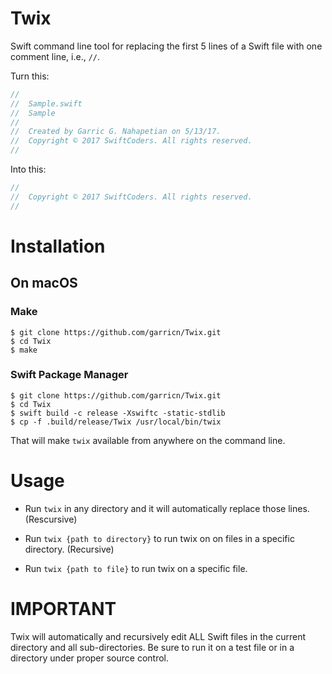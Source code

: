 # Twix
Swift command line tool for replacing the first 5 lines of a Swift file with one comment line, i.e., `//`.

Turn this:

```swift
//
//  Sample.swift
//  Sample
//
//  Created by Garric G. Nahapetian on 5/13/17.
//  Copyright © 2017 SwiftCoders. All rights reserved.
//

```

Into this:

```swift
//
//  Copyright © 2017 SwiftCoders. All rights reserved.
//
````
# Installation

## On macOS

### Make

```
$ git clone https://github.com/garricn/Twix.git
$ cd Twix
$ make
```

### Swift Package Manager

```
$ git clone https://github.com/garricn/Twix.git
$ cd Twix
$ swift build -c release -Xswiftc -static-stdlib
$ cp -f .build/release/Twix /usr/local/bin/twix
```

That will make `twix` available from anywhere on the command line.

# Usage

- Run `twix` in any directory and it will automatically replace those lines. (Rescursive)

- Run `twix {path to directory}` to run twix on on files in a specific directory. (Recursive)

- Run `twix {path to file}` to run twix on a specific file.

# IMPORTANT

Twix will automatically and recursively edit ALL Swift files in the current directory and all sub-directories. Be sure to run it on a test file or in a directory under proper source control.
